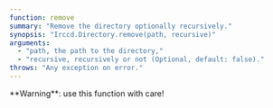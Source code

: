 ```yaml
---
function: remove
summary: "Remove the directory optionally recursively."
synopsis: "Irccd.Directory.remove(path, recursive)"
arguments:
  - "path, the path to the directory,"
  - "recursive, recursively or not (Optional, default: false)."
throws: "Any exception on error."
---
```


<div class="alert alert-warning" role="alert">
**Warning**: use this function with care!
</div>
